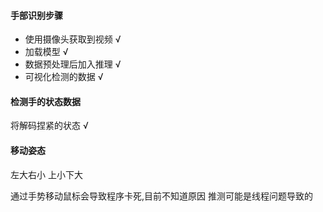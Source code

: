 #### 手部识别步骤
- 使用摄像头获取到视频  √
- 加载模型            √
- 数据预处理后加入推理  √
- 可视化检测的数据     √

#### 检测手的状态数据
将解码捏紧的状态   √


#### 移动姿态
左大右小
上小下大

通过手势移动鼠标会导致程序卡死,目前不知道原因
推测可能是线程问题导致的



